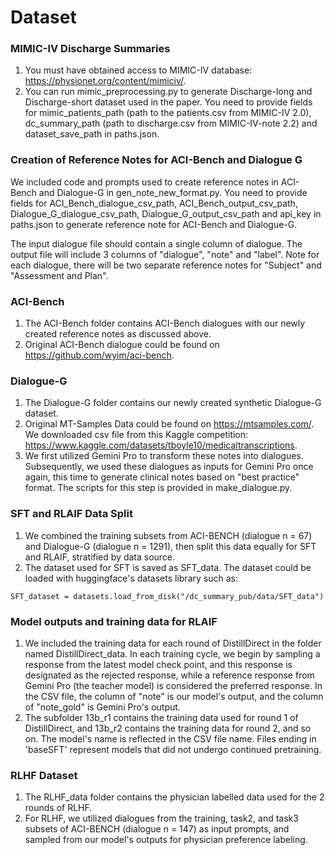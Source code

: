 # Dataset

### MIMIC-IV Discharge Summaries
1. You must have obtained access to MIMIC-IV database: https://physionet.org/content/mimiciv/. 
2. You can run mimic_preprocessing.py to generate Discharge-long and Discharge-short dataset used in the paper.  You need to provide fields for mimic_patients_path (path to the patients.csv from MIMIC-IV 2.0), dc_summary_path (path to discharge.csv from MIMIC-IV-note 2.2) and dataset_save_path in paths.json.


### Creation of Reference Notes for ACI-Bench and Dialogue G
We included code and prompts used to create reference notes in ACI-Bench and Dialogue-G in gen_note_new_format.py. You need to provide fields for ACI_Bench_dialogue_csv_path, ACI_Bench_output_csv_path, Dialogue_G_dialogue_csv_path, Dialogue_G_output_csv_path and api_key in paths.json to generate reference note for ACI-Bench and Dialogue-G. 

The input dialogue file should contain a single column of dialogue. The output file will include 3 columns of "dialogue", "note" and "label". Note for each dialogue, there will be two separate reference notes for "Subject" and "Assessment and Plan". 

### ACI-Bench
1. The ACI-Bench folder contains ACI-Bench dialogues with our newly created reference notes as discussed above.
2. Original ACI-Bench dialogue could be found on https://github.com/wyim/aci-bench.

### Dialogue-G
1. The Dialogue-G folder contains our newly created synthetic Dialogue-G dataset.
2. Original MT-Samples Data could be found on https://mtsamples.com/.  We downloaded csv file from this Kaggle competition: https://www.kaggle.com/datasets/tboyle10/medicaltranscriptions.
3. We first utilized Gemini Pro to transform these notes into dialogues. Subsequently, we used these dialogues as inputs for Gemini Pro once again, this time to generate clinical notes based on "best practice" format. The scripts for this step is provided in make_dialogue.py.

### SFT and RLAIF Data Split
1. We combined the training subsets from ACI-BENCH (dialogue n = 67) and Dialogue-G (dialogue n = 1291), then split this data equally for SFT and RLAIF, stratified by data source.
2. The dataset used for SFT is saved as SFT_data. The dataset could be loaded with huggingface's datasets library such as:
```
SFT_dataset = datasets.load_from_disk("/dc_summary_pub/data/SFT_data")
```

### Model outputs and training data for RLAIF
1. We included the training data for each round of DistillDirect in the folder named DistillDirect_data. In each training cycle, we begin by sampling a response from the latest model check point, and this response is designated as the rejected response, while a reference response from Gemini Pro (the teacher model) is considered the preferred response. In the CSV file, the column of "note" is our model's output, and the column of "note_gold" is Gemini Pro's output. 
2. The subfolder 13b_r1 contains the training data used for round 1 of DistillDirect, and 13b_r2 contains the training data for round 2, and so on. The model's name is reflected in the CSV file name. Files ending in 'baseSFT' represent models that did not undergo continued pretraining.

### RLHF Dataset
1. The RLHF_data folder contains the physician labelled data used for the 2 rounds of RLHF. 
2. For RLHF, we utilized dialogues from the training, task2, and task3 subsets of ACI-BENCH (dialogue n = 147) as input prompts, and sampled from our model's outputs for physician preference labeling.
